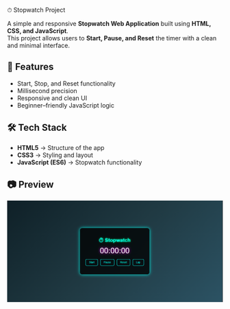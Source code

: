 ⏱ Stopwatch Project  

A simple and responsive **Stopwatch Web Application** built using **HTML, CSS, and JavaScript**.  
This project allows users to **Start, Pause, and Reset** the timer with a clean and minimal interface.  


## 🚀 Features  
- Start, Stop, and Reset functionality  
- Millisecond precision  
- Responsive and clean UI  
- Beginner–friendly JavaScript logic  


## 🛠 Tech Stack  
- **HTML5** → Structure of the app  
- **CSS3** → Styling and layout  
- **JavaScript (ES6)** → Stopwatch functionality  

## 📷 Preview  
![Stopwatch Screenshot](https://github.com/aakanksharajput14/SCT_WD_02/blob/main/Screenshot%202025-08-22%20112708.png)

